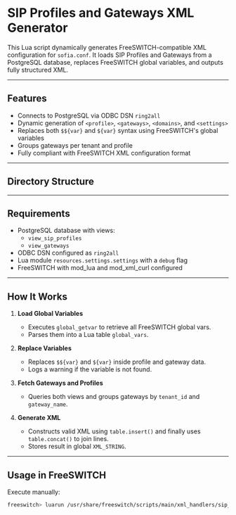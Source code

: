 # SIP Profiles and Gateways XML Generator

This Lua script dynamically generates FreeSWITCH-compatible XML configuration for `sofia.conf`. It loads SIP Profiles and Gateways from a PostgreSQL database, replaces FreeSWITCH global variables, and outputs fully structured XML.

---

## Features

- Connects to PostgreSQL via ODBC DSN `ring2all`
- Dynamic generation of `<profile>`, `<gateways>`, `<domains>`, and `<settings>`
- Replaces both `$${var}` and `${var}` syntax using FreeSWITCH's global variables
- Groups gateways per tenant and profile
- Fully compliant with FreeSWITCH XML configuration format

---

## Directory Structure


---

## Requirements

- PostgreSQL database with views:
  - `view_sip_profiles`
  - `view_gateways`
- ODBC DSN configured as `ring2all`
- Lua module `resources.settings.settings` with a `debug` flag
- FreeSWITCH with mod_lua and mod_xml_curl configured

---

## How It Works

1. **Load Global Variables**
   - Executes `global_getvar` to retrieve all FreeSWITCH global vars.
   - Parses them into a Lua table `global_vars`.

2. **Replace Variables**
   - Replaces `$${var}` and `${var}` inside profile and gateway data.
   - Logs a warning if the variable is not found.

3. **Fetch Gateways and Profiles**
   - Queries both views and groups gateways by `tenant_id` and `gateway_name`.

4. **Generate XML**
   - Constructs valid XML using `table.insert()` and finally uses `table.concat()` to join lines.
   - Stores result in global `XML_STRING`.

---

## Usage in FreeSWITCH

Execute manually:

```bash
freeswitch> luarun /usr/share/freeswitch/scripts/main/xml_handlers/sip_profiles/sip_profiles.lua


